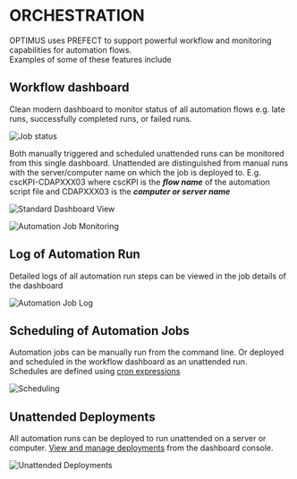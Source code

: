 # ORCHESTRATION
OPTIMUS uses PREFECT to support powerful workflow and monitoring capabilities for automation flows.  
Examples of some of these features include

## Workflow dashboard
Clean modern dashboard to monitor status of all automation flows e.g. late runs, successfully completed runs, or failed runs.

![Job status](https://user-images.githubusercontent.com/115925194/210257428-04b69f63-fda3-4152-96c8-9d3eb75309a8.png)

Both manually triggered and scheduled unattended runs can be monitored from this single dashboard.  Unattended are distinguished from manual runs with the server/computer name on which the job is deployed to. E.g. cscKPI-CDAPXXX03 where cscKPI is the ***flow name*** of the automation script file and CDAPXXX03 is the ***computer or server name***

![Standard Dashboard View](https://user-images.githubusercontent.com/115925194/210257439-43ee5fff-6249-49d1-a9fd-9fdfbaa98773.png)

![Automation Job Monitoring](https://user-images.githubusercontent.com/115925194/210246777-0c4ce6f2-96ce-4949-8488-ce0c9e9421d2.png)

## Log of Automation Run
Detailed logs of all automation run steps can be viewed in the job details of the dashboard

![Automation Job Log](https://user-images.githubusercontent.com/115925194/210245885-2357add2-0553-47fe-8fd4-d513a577cd80.png)

## Scheduling of Automation Jobs
Automation jobs can be manually run from the command line.  Or deployed and scheduled in the workflow dashboard as an unattended run.  
Schedules are defined using [cron expressions](https://docs.prefect.io/concepts/schedules/)

![Scheduling](https://user-images.githubusercontent.com/115925194/210246976-8e048cda-69aa-48a4-8efd-dc8626497fce.png)

## Unattended Deployments
All automation runs can be deployed to run unattended on a server or computer.  [View and manage deployments](https://docs.prefect.io/ui/deployments/) from the dashboard console.

![Unattended Deployments](https://user-images.githubusercontent.com/115925194/210247098-b976ce6a-ff27-4439-88ae-fa620b0a5eae.png)
